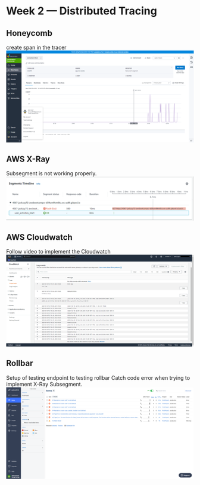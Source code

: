 # Week 2 — Distributed Tracing

## Honeycomb
create span in the tracer
![screenshot](Assets/Honeycomb.png)


## AWS X-Ray
Subsegment is not working properly.
![screenshot](Assets/Xray.png)


## AWS Cloudwatch
Follow video to implement the Cloudwatch
![screenshot](Assets/CloudWatch.png)

## Rollbar
Setup of testing endpoint to testing rollbar
Catch code error when trying to implement X-Ray Subsegment.
![screenshot](Assets/RollBar.png)
